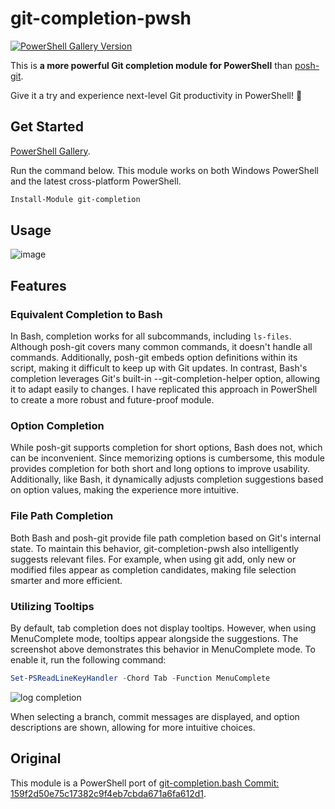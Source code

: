 # git-completion-pwsh

[![PowerShell Gallery Version](https://img.shields.io/powershellgallery/v/git-completion)](https://www.powershellgallery.com/packages/git-completion)

This is **a more powerful Git completion module for PowerShell** than [posh-git](https://github.com/dahlbyk/posh-git).

Give it a try and experience next-level Git productivity in PowerShell! 🚀

## Get Started

[PowerShell Gallery](https://www.powershellgallery.com/packages/git-completion).

Run the command below. This module works on both Windows PowerShell and the latest cross-platform PowerShell.

```powershell
Install-Module git-completion
```

## Usage

![image](https://github.com/user-attachments/assets/6d702fe0-5084-4dbf-8b62-3e7c99a6b087)

## Features

### Equivalent Completion to Bash

In Bash, completion works for all subcommands, including `ls-files`. Although posh-git covers many common commands, it doesn't handle all commands. Additionally, posh-git embeds option definitions within its script, making it difficult to keep up with Git updates. In contrast, Bash's completion leverages Git's built-in --git-completion-helper option, allowing it to adapt easily to changes. I have replicated this approach in PowerShell to create a more robust and future-proof module.

### Option Completion
While posh-git supports completion for short options, Bash does not, which can be inconvenient. Since memorizing options is cumbersome, this module provides completion for both short and long options to improve usability.
Additionally, like Bash, it dynamically adjusts completion suggestions based on option values, making the experience more intuitive.

### File Path Completion
Both Bash and posh-git provide file path completion based on Git's internal state. To maintain this behavior, git-completion-pwsh also intelligently suggests relevant files. For example, when using git add, only new or modified files appear as completion candidates, making file selection smarter and more efficient.

### Utilizing Tooltips
By default, tab completion does not display tooltips. However, when using MenuComplete mode, tooltips appear alongside the suggestions. The screenshot above demonstrates this behavior in MenuComplete mode.
To enable it, run the following command:

```powershell
Set-PSReadLineKeyHandler -Chord Tab -Function MenuComplete
```

![log completion](https://github.com/user-attachments/assets/f8327f31-58f8-46cd-af75-97392a0f5cc9)

When selecting a branch, commit messages are displayed, and option descriptions are shown, allowing for more intuitive choices.


## Original

This module is a PowerShell port of [git-completion.bash Commit: 159f2d50e75c17382c9f4eb7cbda671a6fa612d1](https://github.com/git/git/blob/a36e024e989f4d35f35987a60e3af8022cac3420/contrib/completion/git-completion.bash).
